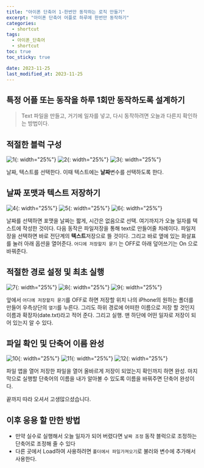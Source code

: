 ```yaml
---
title: "아이폰 단축어 1-한번만 동작하는 로직 만들기"
excerpt: "아이폰 단축어 어플로 하루에 한번만 동작하기"
categories:
  - shortcut
tags:
  - 아이폰_단축어
  - shortcut
toc: true
toc_sticky: true

date: 2023-11-25
last_modified_at: 2023-11-25
---
```


## 특정 어플 또는 동작을 하루 1회만 동작하도록 설계하기

> Text 파일을 만들고, 거기에 일자를 넣고, 다시 동작하려면 오늘과 다른지 확인하는 방법이다.

## 적절한 블럭 구성
![1](https://github.com/kyler1301/kyleholic.io/assets/28719460/36df77a8-3d2e-4eac-9b19-8171513277c1){: width="25%"} ![2](https://github.com/kyler1301/kyleholic.io/assets/28719460/9faf3da4-152a-4630-bad1-6f42d65e4a3c){: width="25%"} ![3](https://github.com/kyler1301/kyleholic.io/assets/28719460/1cd19929-5dd7-4eaf-ac1a-2c3d4533e8df){: width="25%"}

날짜, 텍스트를 선택한다. 이때 텍스트에는 **날짜**변수를 선택하도록 한다.

## 날짜 포맷과 텍스트 저장하기
![4](https://github.com/kyler1301/kyleholic.io/assets/28719460/7ce988ca-e157-410c-a1ad-7ca88bedeccc){: width="25%"} ![5](https://github.com/kyler1301/kyleholic.io/assets/28719460/b600182f-3be2-4fd0-8141-03dc51ebf433){: width="25%"} ![6](https://github.com/kyler1301/kyleholic.io/assets/28719460/fc613549-f0dc-4846-807e-3ecf60065513){: width="25%"}

날짜를 선택하면 포맷을 날짜는 짧게, 시간은 없음으로 선택. 여기까지가 오늘 일자를 텍스트에 작성한 것이다.
다음 동작은 파일저장을 통해 text로 만들어줄 차례이다. 파일저장을 선택하면 바로 전단계의 **텍스트**저장으로 뜰 것이다.
그리고 바로 옆에 있는 화살표를 눌러 아래 옵션을 열어준다.
`어디에 저장할지 묻기` 는 OFF로 아래 덮어쓰기는 On 으로 바꿔준다.

## 적절한 경로 설정 및 최초 실행
![7](https://github.com/kyler1301/kyleholic.io/assets/28719460/6c5567b7-1dae-4dcf-bd68-92ae802bd843){: width="25%"} ![8](https://github.com/kyler1301/kyleholic.io/assets/28719460/1a49f069-3ec8-4e91-8873-b902b17888a0){: width="25%"} ![9](https://github.com/kyler1301/kyleholic.io/assets/28719460/e6ef9b2d-53a9-469c-acce-f069de8db070){: width="25%"}

앞에서 `어디에 저장할지 묻기`를 OFF로 하면 저장할 위치 나의 iPhone의 원하는 폴더를 만들어 우측상단의 `열기`를 누른다.
그리도 하위 경로에 어떠한 이름으로 저장 할 것인지 이름과 확장자(date.txt)라고 적어 준다.
그리고 실행. 맨 하단에 어떤 일자로 저장이 되어 있는지 알 수 있다.

## 파일 확인 및 단축어 이름 완성
![10](https://github.com/kyler1301/kyleholic.io/assets/28719460/5745b82b-cfc2-4701-aaf6-fc07b737622b){: width="25%"} ![11](https://github.com/kyler1301/kyleholic.io/assets/28719460/01d49d69-d641-4fba-8799-04525c221bee){: width="25%"} ![12](https://github.com/kyler1301/kyleholic.io/assets/28719460/e935ffbe-9458-4402-82b6-04c903d3c4f1){: width="25%"}

파일 앱을 열어 저장한 파일을 열어 올바르게 저장이 되었는지 확인까지 하면 완성.
마지막으로 실행할 단축어의 이름을 내가 알아볼 수 있도록 이름을 바꿔주면 단축어 완성이다.

끝까지 따라 오셔서 고생많으셨습니다.

## 이후 응용 할 만한 방법
- 만약 실수로 실행해서 오늘 일자가 되어 버렸다면 `날짜 조정` 동작 블럭으로 조정하는 단축어로 조정해 줄 수 있다
- 다른 곳에서 Load하여 사용하려면 `폴더에서 파일가져오기`로 불러와 변수에 추가해서 사용한다.




 